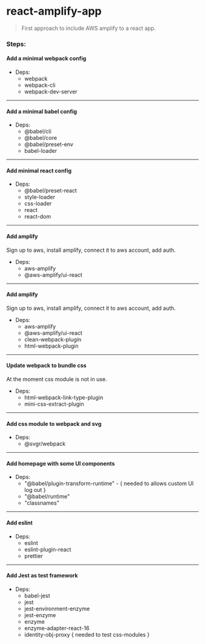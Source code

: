 # react-amplify-app

> First approach to include AWS amplify to a react app.

### Steps:

<h4>Add a minimal webpack config</h4>

* Deps: 
    * webpack
    * webpack-cli
    * webpack-dev-server
---

<h4>Add a minimal babel config</h4>

* Deps:
    * @babel/cli
    * @babel/core
    * @babel/preset-env
    * babel-loader
---

<h4>Add minimal react config</h4>

* Deps:
    * @babel/preset-react
    * style-loader
    * css-loader
    * react
    * react-dom
---

<h4>Add amplify</h4>

Sign up to aws, install amplify, connect it to aws account, add auth.

* Deps: 
    * aws-amplify
    * @aws-amplify/ui-react
---

<h4>Add amplify</h4>

Sign up to aws, install amplify, connect it to aws account, add auth.
* Deps: 
    * aws-amplify
    * @aws-amplify/ui-react
    * clean-webpack-plugin
    * html-webpack-plugin
---

<h4>Update webpack to bundle css</h4>

At the moment css module is not in use.
* Deps:
    * html-webpack-link-type-plugin
    * mini-css-extract-plugin
---

<h4>Add css module to webpack and svg</h4>

* Deps: 
    *  @svgr/webpack

---
<h4>Add homepage with some UI components</h4>

* Deps: 
    * "@babel/plugin-transform-runtime" - { needed to allows custom UI log out }
    * "@babel/runtime"
    * "classnames"
---

<h4>Add eslint</h4> 

* Deps:
    * eslint
    * eslint-plugin-react
    * prettier
---

<h4>Add Jest as test framework</h4>

* Deps:
    * babel-jest
    * jest
    * jest-environment-enzyme
    * jest-enzyme
    * enzyme
    * enzyme-adapter-react-16
    * identity-obj-proxy { needed to test css-modules }
